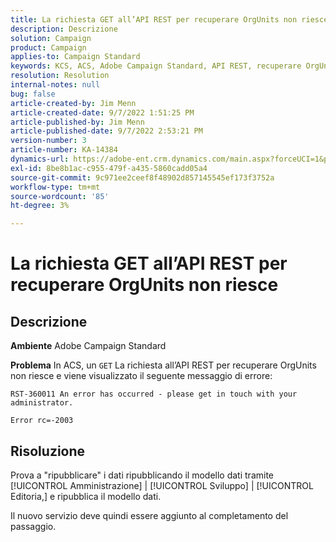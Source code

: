 ```yaml
---
title: La richiesta GET all’API REST per recuperare OrgUnits non riesce
description: Descrizione
solution: Campaign
product: Campaign
applies-to: Campaign Standard
keywords: KCS, ACS, Adobe Campaign Standard, API REST, recuperare OrgUnits, non riuscire, ripubblicare, modello dati
resolution: Resolution
internal-notes: null
bug: false
article-created-by: Jim Menn
article-created-date: 9/7/2022 1:51:25 PM
article-published-by: Jim Menn
article-published-date: 9/7/2022 2:53:21 PM
version-number: 3
article-number: KA-14384
dynamics-url: https://adobe-ent.crm.dynamics.com/main.aspx?forceUCI=1&pagetype=entityrecord&etn=knowledgearticle&id=f6147927-b42e-ed11-9db1-0022480866ad
exl-id: 8be8b1ac-c955-479f-a435-5860cadd05a4
source-git-commit: 9c971ee2ceef8f48902d857145545ef173f3752a
workflow-type: tm+mt
source-wordcount: '85'
ht-degree: 3%

---
```


# La richiesta GET all’API REST per recuperare OrgUnits non riesce

## Descrizione


<b>Ambiente</b>
Adobe Campaign Standard

<b>Problema</b>
In ACS, un `GET` La richiesta all’API REST per recuperare OrgUnits non riesce e viene visualizzato il seguente messaggio di errore:


```
RST-360011 An error has occurred - please get in touch with your administrator.

Error rc=-2003
```



## Risoluzione


Prova a &quot;ripubblicare&quot; i dati ripubblicando il modello dati tramite [!UICONTROL Amministrazione] | [!UICONTROL Sviluppo] | [!UICONTROL Editoria,] e ripubblica il modello dati.

Il nuovo servizio deve quindi essere aggiunto al completamento del passaggio.
